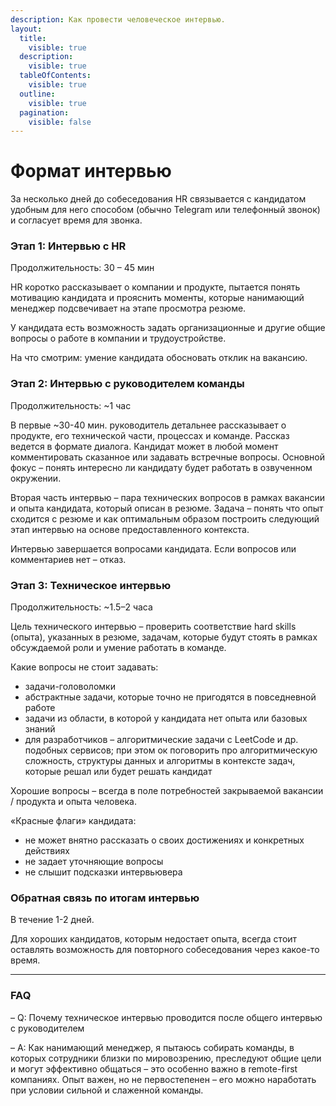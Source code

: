 ```yaml
---
description: Как провести человеческое интервью.
layout:
  title:
    visible: true
  description:
    visible: true
  tableOfContents:
    visible: true
  outline:
    visible: true
  pagination:
    visible: false
---
```


# Формат интервью

За несколько дней до собеседования HR связывается с кандидатом удобным для него способом (обычно Telegram или телефонный звонок) и согласует время для звонка.

### Этап 1: Интервью с HR

Продолжительность: 30 – 45 мин

HR коротко рассказывает о компании и продукте, пытается понять мотивацию кандидата и прояснить моменты, которые нанимающий менеджер подсвечивает на этапе просмотра резюме.

У кандидата есть возможность задать организационные и другие общие вопросы о работе в компании и трудоустройстве.

На что смотрим: умение кандидата обосновать отклик на вакансию.

### Этап 2: Интервью с руководителем команды

Продолжительность: \~1 час

В первые \~30-40 мин. руководитель детальнее рассказывает о продукте, его технической части, процессах и команде. Рассказ ведется в формате диалога. Кандидат может в любой момент комментировать сказанное или задавать встречные вопросы. Основной фокус – понять интересно ли кандидату будет работать в озвученном окружении.

Вторая часть интервью – пара технических вопросов в рамках вакансии и опыта кандидата, который описан в резюме. Задача – понять что опыт сходится с резюме и как оптимальным образом построить следующий этап интервью на основе предоставленного контекста.

Интервью завершается вопросами кандидата. Если вопросов или комментариев нет – отказ.

### Этап 3: Техническое интервью

Продолжительность: \~1.5–2 часа

Цель технического интервью – проверить соответствие hard skills (опыта), указанных в резюме, задачам, которые будут стоять в рамках обсуждаемой роли и умение работать в команде.

Какие вопросы не стоит задавать:

* задачи-головоломки
* абстрактные задачи, которые точно не пригодятся в повседневной работе
* задачи из области, в которой у кандидата нет опыта или базовых знаний
* для разработчиков – алгоритмические задачи с LeetCode и др. подобных сервисов; при этом ок поговорить про алгоритмическую сложность, структуры данных и алгоритмы в контексте задач, которые решал или будет решать кандидат

Хорошие вопросы – всегда в поле потребностей закрываемой вакансии / продукта и опыта человека.

«Красные флаги» кандидата:

* не может внятно рассказать о своих достижениях и конкретных действиях
* не задает уточняющие вопросы
* не слышит подсказки интервьювера

### Обратная связь по итогам интервью

В течение 1-2 дней.

Для хороших кандидатов, которым недостает опыта, всегда стоит оставлять возможность для повторного собеседования через какое-то время.

***

### FAQ

– Q: Почему техническое интервью проводится после общего интервью с руководителем

– A: Как нанимающий менеджер, я пытаюсь собирать команды, в которых сотрудники близки по мировозрению, преследуют общие цели и могут эффективно общаться – это особенно важно в remote-first компаниях. Опыт важен, но не первостепенен – его можно наработать при условии сильной и слаженной команды.
